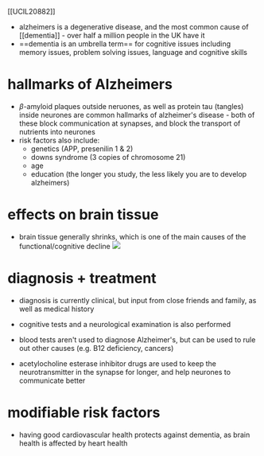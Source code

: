 [[UCIL20882]]

- alzheimers is a degenerative disease, and the most common cause of [[dementia]] - over half a million people in the UK have it
- ==dementia is an umbrella term== for cognitive issues including memory issues, problem solving issues, language and cognitive skills

# hallmarks of Alzheimers

- $\beta$-amyloid plaques outside neruones, as well as protein tau (tangles) inside neurones are common hallmarks of alzheimer's disease - both of these block communication at synapses, and block the transport of nutrients into neurones
- risk factors also include:
	- genetics (APP, presenilin 1 & 2)
	- downs syndrome (3 copies of chromosome 21)
	- age
	- education (the longer you study, the less likely you are to develop alzheimers)

# effects on brain tissue

- brain tissue generally shrinks, which is one of the main causes of the functional/cognitive decline
![](https://i.imgur.com/SLvFMSY.png)

# diagnosis + treatment

- diagnosis is currently clinical, but input from close friends and family, as well as medical history
- cognitive tests and a neurological examination is also performed
- blood tests aren't used to diagnose Alzheimer's, but can be used to rule out other causes (e.g. B12 deficiency, cancers)

- acetylocholine esterase inhibitor drugs are used to keep the neurotransmitter in the synapse for longer, and help neurones to communicate better

# modifiable risk factors

- having good cardiovascular health protects against dementia, as brain health is affected by heart health